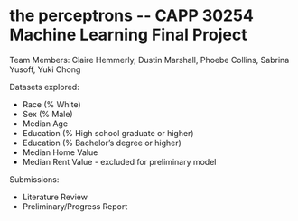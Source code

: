 # the perceptrons -- CAPP 30254 Machine Learning Final Project
Team Members: Claire Hemmerly, Dustin Marshall, Phoebe Collins, Sabrina Yusoff, Yuki Chong

Datasets explored:
- Race (% White)
- Sex (% Male)
- Median Age
- Education (% High school graduate or higher)
- Education (% Bachelor’s degree or higher)
- Median Home Value
- Median Rent Value - excluded for preliminary model

Submissions:
- Literature Review
- Preliminary/Progress Report
